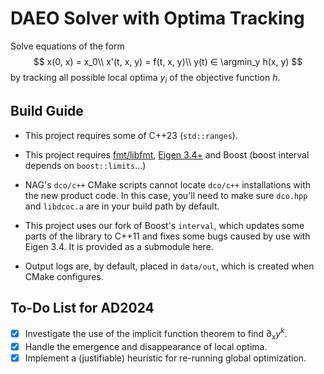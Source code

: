 # DAEO Solver with Optima Tracking

Solve equations of the form 
$$
    x(0, x) = x_0\\
    x'(t, x, y) = f(t, x, y)\\
    y(t) ∈ \argmin_y h(x, y)
$$
by tracking all possible local optima $y_i$ of the objective function $h$.

## Build Guide

- This project requires some of C++23 (`std::ranges`).
- This project requires [fmt/libfmt](https://github.com/fmtlib/fmt), [Eigen 3.4+](https://gitlab.com/libeigen/eigen) and Boost (boost interval depends on `boost::limits`...)

- NAG's `dco/c++` CMake scripts cannot locate `dco/c++` installations with the new product code. In this case, you'll need to make sure `dco.hpp` and `libdcoc.a` are in your build path by default.

- This project uses our fork of Boost's `interval`, which updates some parts of the library to C++11 and fixes some bugs caused by use with Eigen 3.4. It is provided as a submodule here.
- Output logs are, by default, placed in `data/out`, which is created when CMake configures.

## To-Do List for AD2024
- [x] Investigate the use of the implicit function theorem to find $\partial_x y^k$.
- [x] Handle the emergence and disappearance of local optima.
- [x] Implement a (justifiable) heuristic for re-running global optimization.